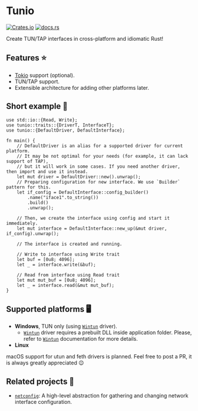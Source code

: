 # Tunio
[![Crates.io](https://img.shields.io/crates/v/tunio?style=flat-square)](https://crates.io/crates/tunio)
[![docs.rs](https://img.shields.io/docsrs/tunio/latest?style=flat-square)](https://docs.rs/tunio)

Create TUN/TAP interfaces in cross-platform and idiomatic Rust!

## Features ⭐
- [Tokio](https://tokio.rs/) support (optional).
- TUN/TAP support.
- Extensible architecture for adding other platforms later.

## Short example 📜
```rust,no_run
use std::io::{Read, Write};
use tunio::traits::{DriverT, InterfaceT};
use tunio::{DefaultDriver, DefaultInterface};

fn main() {
    // DefaultDriver is an alias for a supported driver for current platform.
    // It may be not optimal for your needs (for example, it can lack support of TAP),
    // but it will work in some cases. If you need another driver, then import and use it instead.
    let mut driver = DefaultDriver::new().unwrap();
    // Preparing configuration for new interface. We use `Builder` pattern for this.
    let if_config = DefaultInterface::config_builder()
        .name("iface1".to_string())
        .build()
        .unwrap();

    // Then, we create the interface using config and start it immediately.
    let mut interface = DefaultInterface::new_up(&mut driver, if_config).unwrap();

    // The interface is created and running.

    // Write to interface using Write trait
    let buf = [0u8; 4096];
    let _ = interface.write(&buf);

    // Read from interface using Read trait
    let mut mut_buf = [0u8; 4096];
    let _ = interface.read(&mut mut_buf);
}

```

## Supported platforms 🖥️
- **Windows**, TUN only (using [`Wintun`] driver).
  - [`Wintun`] driver requires a prebuilt DLL inside application folder. Please, refer to [`Wintun`] documentation for more details.
- **Linux**

[`Wintun`]: https://www.wintun.net/

macOS support for utun and feth drivers is planned. Feel free to post a PR, it is always greatly appreciated 😉

## Related projects 🔗
- [`netconfig`]: A high-level abstraction for gathering and changing network interface configuration.

[`netconfig`]: https://github.com/GamePad64/netconfig
